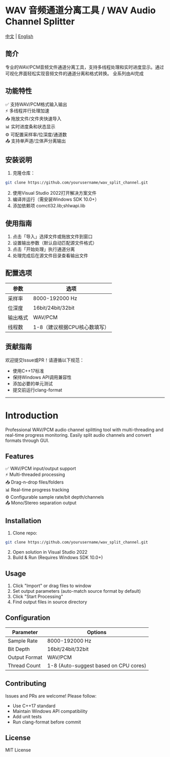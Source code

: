 # WAV 音频通道分离工具 / WAV Audio Channel Splitter

[中文](#简介) | [English](#Introduction)

## 简介
专业的WAV/PCM音频文件通道分离工具，支持多线程处理和实时进度显示。通过可视化界面轻松实现音频文件的通道分离和格式转换。
全系列由AI完成

## 功能特性
✅ 支持WAV/PCM格式输入输出  
⚡ 多线程并行处理加速  
📥 拖放文件/文件夹快速导入  
📊 实时进度条和状态显示  
⚙️ 可配置采样率/位深度/通道数  
📤 支持单声道/立体声分离输出

## 安装说明
1. 克隆仓库：
```bash
git clone https://github.com/yourusername/wav_split_channel.git
```
2. 使用Visual Studio 2022打开解决方案文件
3. 编译并运行（需安装Windows SDK 10.0+）
4. 添加依赖项 comctl32.lib;shlwapi.lib

## 使用指南
1. 点击「导入」选择文件或拖放文件到窗口  
2. 设置输出参数（默认自动匹配源文件格式）  
3. 点击「开始处理」执行通道分离  
4. 处理完成后在源文件目录查看输出文件

## 配置选项
| 参数          | 选项                      |
|---------------|--------------------------|
| 采样率        | 8000-192000 Hz           |
| 位深度        | 16bit/24bit/32bit        |
| 输出格式      | WAV/PCM                  |
| 线程数        | 1-8（建议根据CPU核心数填写）|

## 贡献指南
欢迎提交Issue或PR！请遵循以下规范：
- 使用C++17标准  
- 保持Windows API调用兼容性  
- 添加必要的单元测试  
- 提交前运行clang-format

---

# Introduction
Professional WAV/PCM audio channel splitting tool with multi-threading and real-time progress monitoring. Easily split audio channels and convert formats through GUI.

## Features
✅ WAV/PCM input/output support  
⚡ Multi-threaded processing  
📥 Drag-n-drop files/folders  
📊 Real-time progress tracking  
⚙️ Configurable sample rate/bit depth/channels  
📤 Mono/Stereo separation output

## Installation
1. Clone repo:
```bash
git clone https://github.com/yourusername/wav_split_channel.git
```
2. Open solution in Visual Studio 2022
3. Build & Run (Requires Windows SDK 10.0+)

## Usage
1. Click "Import" or drag files to window  
2. Set output parameters (auto-match source format by default)  
3. Click "Start Processing"  
4. Find output files in source directory

## Configuration
| Parameter     | Options                  |
|---------------|--------------------------|
| Sample Rate   | 8000-192000 Hz           |
| Bit Depth     | 16bit/24bit/32bit        |
| Output Format | WAV/PCM                  |
| Thread Count  | 1-8 (Auto-suggest based on CPU cores)|

## Contributing
Issues and PRs are welcome! Please follow:
- Use C++17 standard  
- Maintain Windows API compatibility  
- Add unit tests  
- Run clang-format before commit

## License
MIT License